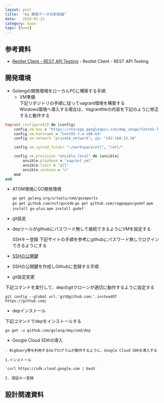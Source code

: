 ```yaml
---
layout: post
title:  "Go 開発データ分析勉強"
date:   2018-05-22
category: base
tags: [base]
---
```


## 参考資料

 - [Restlet Client - REST API Testing](https://chrome.google.com/webstore/detail/restlet-client-rest-api-t/aejoelaoggembcahagimdiliamlcdmfm)  - Restlet Client - REST API Testing

## 開発環境

- Golangの開発環境をローカルPCに構築する手順  
    - VM準備  
      下記リポジトリの手順に従ってvagrant環境を構築する  
      Windows環境へ導入する場合は、Vagrantfileの内容を下記のように修正すると動作する

~~~ruby
Vagrant.configure(2) do |config|
    config.vm.box = "https://storage.googleapis.com/dmp_image/CentOS-7.4-x86_64.box"
    config.vm.hostname = "CentOS-7.4-x86-64"
    config.vm.network "private_network", ip: "192.168.33.10"

    config.vm.synced_folder "~/workspace/etl", "/etl/"

    config.vm.provision "ansible_local" do |ansible|
        ansible.playbook = "vagrant.yml"
        ansible.limit = "all"
        ansible.verbose = "v"
    end
end

~~~

- ATOM環境にGO開発環境

  `go get golang.org/x/tools/cmd/goimports`  
  `go get github.com/nsf/gocode`
  `go get github.com/rogpeppe/godef`
  `apm install go-plus`
  `apm install godef`

- git設定

- depツールがgithubにパスワード無しで接続できるようにVMを設定する

  SSHキー登録
下記サイトの手順を参考にgithubにパスワード無しでログインできるようにする

 - [SSHの公開鍵](http://monsat.hatenablog.com/entry/generating-ssh-keys-for-github)  

 - SSHの公開鍵を作成しGithubに登録する手順

 - git設定変更

下記コマンドを実行して、depのgitクローンが適切に動作するように設定する

`git config --global url.'git@github.com:'.insteadOf https://github.com/`

-  depインストール

下記コマンドでdepをインストールする

`go get -u github.com/golang/dep/cmd/dep`

- Google Cloud SDKの導入

~~~
- BigQuery等を利用するGoプログラムが動作するように、Google Cloud SDKを導入する

1.インストール

`curl https://sdk.cloud.google.com | bash`

2. 認証キー登録

~~~

## 設計関連資料
